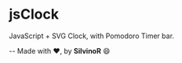 # jsClock

JavaScript + SVG Clock, with Pomodoro Timer bar.

-- Made with :heart:, by **SilvinoR** :smile:
